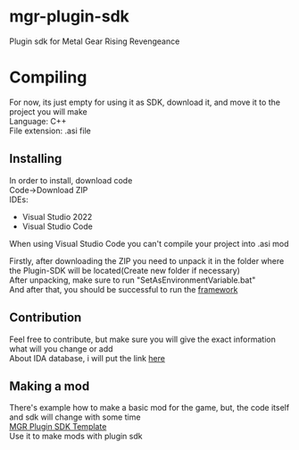 # mgr-plugin-sdk
Plugin sdk for Metal Gear Rising Revengeance

# Compiling
For now, its just empty for using it as SDK, download it, and move it to the project you will make <br />
Language: C++ <br />
File extension: .asi file <br />
## Installing
In order to install, download code <br />
Code->Download ZIP <br />
IDEs:
* Visual Studio 2022
* Visual Studio Code

When using Visual Studio Code you can't compile your project into .asi mod<br/>

Firstly, after downloading the ZIP you need to unpack it in the folder where the Plugin-SDK will be located(Create new folder if necessary)<br/>
After unpacking, make sure to run "SetAsEnvironmentVariable.bat"<br/>
And after that, you should be successful to run the [framework](https://github.com/Frouk3/mgr-plugin-sdk/files/14054659/MGR.Plugin.SDK.Template.zip)<br/>
## Contribution
Feel free to contribute, but make sure you will give the exact information what will you change or add <br />
About IDA database, i will put the link [here](https://drive.google.com/file/d/1TTIz8vpW4CCyaA2Bc1rhdnXtnlnGmLoy/view?usp=drivesdk)

## Making a mod
There's example how to make a basic mod for the game, but, the code itself and sdk will change with some time<br/>
[MGR Plugin SDK Template](https://github.com/Frouk3/mgr-plugin-sdk/files/14054659/MGR.Plugin.SDK.Template.zip)<br />
Use it to make mods with plugin sdk
